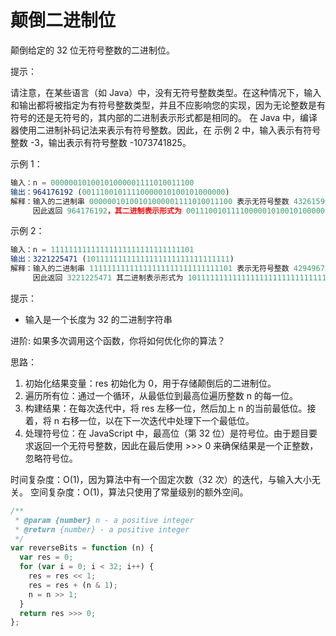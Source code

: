 # 颠倒二进制位

颠倒给定的 32 位无符号整数的二进制位。

提示：

请注意，在某些语言（如 Java）中，没有无符号整数类型。在这种情况下，输入和输出都将被指定为有符号整数类型，并且不应影响您的实现，因为无论整数是有符号的还是无符号的，其内部的二进制表示形式都是相同的。
在 Java 中，编译器使用二进制补码记法来表示有符号整数。因此，在 示例 2 中，输入表示有符号整数 -3，输出表示有符号整数 -1073741825。

示例 1：

```javascript
输入：n = 00000010100101000001111010011100
输出：964176192 (00111001011110000010100101000000)
解释：输入的二进制串 00000010100101000001111010011100 表示无符号整数 43261596，
     因此返回 964176192，其二进制表示形式为 00111001011110000010100101000000。
```

示例 2：

```javascript
输入：n = 11111111111111111111111111111101
输出：3221225471 (10111111111111111111111111111111)
解释：输入的二进制串 11111111111111111111111111111101 表示无符号整数 4294967293，
     因此返回 3221225471 其二进制表示形式为 10111111111111111111111111111111 。
```

提示：

- 输入是一个长度为 32 的二进制字符串

进阶: 如果多次调用这个函数，你将如何优化你的算法？

思路：

1. 初始化结果变量：res 初始化为 0，用于存储颠倒后的二进制位。
2. 遍历所有位：通过一个循环，从最低位到最高位遍历整数 n 的每一位。
3. 构建结果：在每次迭代中，将 res 左移一位，然后加上 n 的当前最低位。接着，将 n 右移一位，以在下一次迭代中处理下一个最低位。
4. 处理符号位：在 JavaScript 中，最高位（第 32 位）是符号位。由于题目要求返回一个无符号整数，因此在最后使用 >>> 0 来确保结果是一个正整数，忽略符号位。

时间复杂度：O(1)，因为算法中有一个固定次数（32 次）的迭代，与输入大小无关。
空间复杂度：O(1)，算法只使用了常量级别的额外空间。

```javascript
/**
 * @param {number} n - a positive integer
 * @return {number} - a positive integer
 */
var reverseBits = function (n) {
  var res = 0;
  for (var i = 0; i < 32; i++) {
    res = res << 1;
    res = res + (n & 1);
    n = n >> 1;
  }
  return res >>> 0;
};
```
